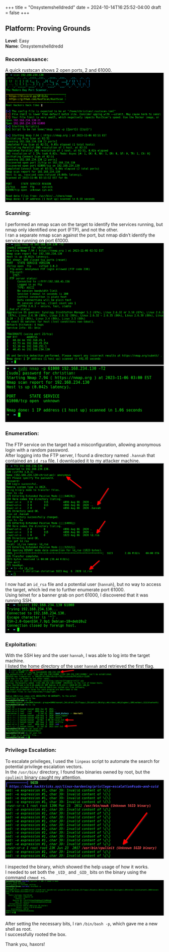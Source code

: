 +++
title = "Onsystemshelldredd"
date = 2024-10-14T16:25:52-04:00
draft = false
+++

## Platform: Proving Grounds  
**Level**: Easy  
**Name**: Onsystemshelldredd  

### Reconnaissance:

A quick rustscan shows 2 open ports, 2 and 61000.  
![Rustscan result](/images/ksnip_20231106-031514.png)

### Scanning:

I performed an nmap scan on the target to identify the services running, but nmap only identified one port (FTP), and not the other.  
I ran a separate nmap scan against the port, but nmap didn’t identify the service running on port 61000.  
![Nmap scan 1](/images/ksnip_20231106-032314.png)  
![Nmap scan 2](/images/ksnip_20231106-032614.png)

### Enumeration:

The FTP service on the target had a misconfiguration, allowing anonymous login with a random password.  
After logging into the FTP server, I found a directory named `.hannah` that contained an `id_rsa` file. I downloaded it to my attacker machine.  
![FTP enumeration](/images/ksnip_20231106-032534.png)

I now had an `id_rsa` file and a potential user (`hannah`), but no way to access the target, which led me to further enumerate port 61000.  
Using telnet for a banner grab on port 61000, I discovered that it was running SSH.  
![SSH banner grab](/images/ksnip_20231106-032656.png)

### Exploitation:

With the SSH key and the user `hannah`, I was able to log into the target machine.  
I listed the home directory of the user `hannah` and retrieved the first flag.  
![First flag](/images/ksnip_20231106-032803.png)

### Privilege Escalation:

To escalate privileges, I used the `linpeas` script to automate the search for potential privilege escalation vectors.  
In the `/usr/bin/` directory, I found two binaries owned by root, but the `cpulimit` binary caught my attention.  
![Privilege escalation binary](/images/ksnip_20231106-032846.png)

I inspected the binary, which showed the help usage of how it works.  
I needed to set both the `_UID_` and `_GID_` bits on the binary using the command `chmod +s`.  
![Setting UID/GID bits](/images/ksnip_20231106-033356.png)

After setting the necessary bits, I ran `/bin/bash -p`, which gave me a new shell as root.  
I successfully rooted the box.

Thank you, haxors!
